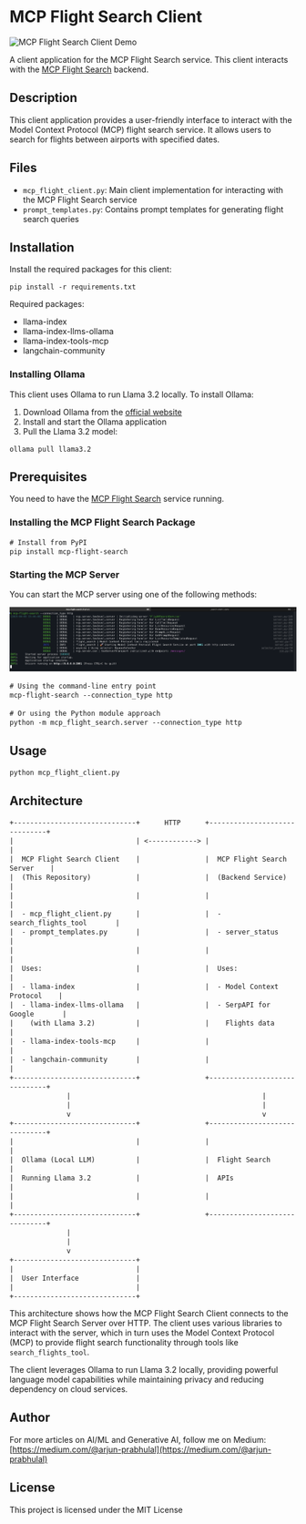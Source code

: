 # MCP Flight Search Client

![MCP Flight Search Client Demo](Images/mcp-flight-search-client.gif)

A client application for the MCP Flight Search service. This client interacts with the [MCP Flight Search](https://github.com/arjunprabhulal/mcp-flight-search) backend.

## Description

This client application provides a user-friendly interface to interact with the Model Context Protocol (MCP) flight search service. It allows users to search for flights between airports with specified dates.

## Files

- `mcp_flight_client.py`: Main client implementation for interacting with the MCP Flight Search service
- `prompt_templates.py`: Contains prompt templates for generating flight search queries

## Installation

Install the required packages for this client:

```
pip install -r requirements.txt
```

Required packages:
- llama-index
- llama-index-llms-ollama
- llama-index-tools-mcp
- langchain-community

### Installing Ollama

This client uses Ollama to run Llama 3.2 locally. To install Ollama:

1. Download Ollama from the [official website](https://ollama.com/download)
2. Install and start the Ollama application
3. Pull the Llama 3.2 model:
```
ollama pull llama3.2
```

## Prerequisites

You need to have the [MCP Flight Search](https://github.com/arjunprabhulal/mcp-flight-search) service running.

### Installing the MCP Flight Search Package

```
# Install from PyPI
pip install mcp-flight-search
```

### Starting the MCP Server

You can start the MCP server using one of the following methods:

![Starting the MCP Server](Images/start-server.png)

```
# Using the command-line entry point
mcp-flight-search --connection_type http

# Or using the Python module approach
python -m mcp_flight_search.server --connection_type http
```

## Usage

```
python mcp_flight_client.py
```

## Architecture

```ascii
+------------------------------+      HTTP      +------------------------------+
|                              | <------------> |                              |
|  MCP Flight Search Client    |                |  MCP Flight Search Server    |
|  (This Repository)           |                |  (Backend Service)           |
|                              |                |                              |
|  - mcp_flight_client.py      |                |  - search_flights_tool       |
|  - prompt_templates.py       |                |  - server_status             |
|                              |                |                              |
|  Uses:                       |                |  Uses:                       |
|  - llama-index               |                |  - Model Context Protocol    |
|  - llama-index-llms-ollama   |                |  - SerpAPI for Google       |
|    (with Llama 3.2)          |                |    Flights data             |
|  - llama-index-tools-mcp     |                |                              |
|  - langchain-community       |                |                              |
+------------------------------+                +------------------------------+
              |                                               |
              |                                               |
              v                                               v
+------------------------------+                +------------------------------+
|                              |                |                              |
|  Ollama (Local LLM)          |                |  Flight Search               |
|  Running Llama 3.2           |                |  APIs                        |
|                              |                |                              |
+------------------------------+                +------------------------------+
              |
              |
              v
+------------------------------+
|                              |
|  User Interface              |
|                              |
+------------------------------+
```

This architecture shows how the MCP Flight Search Client connects to the MCP Flight Search Server over HTTP. The client uses various libraries to interact with the server, which in turn uses the Model Context Protocol (MCP) to provide flight search functionality through tools like `search_flights_tool`.

The client leverages Ollama to run Llama 3.2 locally, providing powerful language model capabilities while maintaining privacy and reducing dependency on cloud services.

## Author

For more articles on AI/ML and Generative AI, follow me on Medium: [https://medium.com/@arjun-prabhulal](https://medium.com/@arjun-prabhulal)

## License

This project is licensed under the MIT License 